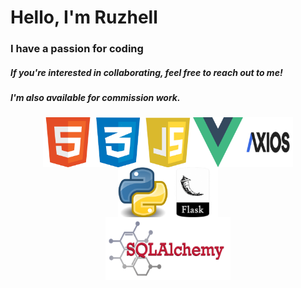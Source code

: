 <h1>Hello, I'm Ruzhell</h1>
<h3>I have a passion for coding</h3>
<h5>If you're interested in collaborating, feel free to reach out to me!</h5>
<h5>I'm also available for commission work.</h5>

<div style="display:flex;flex-direction:column;align-items:center;justify-content:center;width:100%;height:100%;">
    <div style="display: flex; ">
        <img src="./images/html.png" alt="Html" width="80" height="80">
        <img src="./images/css.png" alt="Css" width="80" height="80">
        <img src="./images/js.png" alt="Js" width="80" height="80">
        <img src="./images/vuelogo.png" alt="Vue.js Logo" width="80" height="80">
        <img src="./images/axios.png" alt="Axios" width="80" height="80">
    </div>
    <div style="display: flex; ">
        <img src="./images/pylogo.png" alt="Python" width="80" height="80">
        <img src="./images/flask.png" alt="Flask" width="80" height="80">
    </div>
    <div style="display: flex; align-items:center;justify-content:center;">
        <img src="./images/sqlalchemy.png" alt="Vue.js Logo" width="200" height="100">
    </div>
</div>

